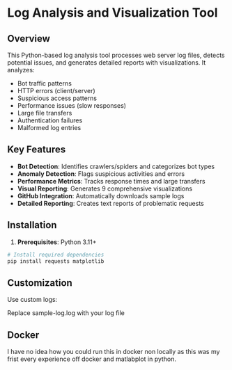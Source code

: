 # Log Analysis and Visualization Tool

## Overview
This Python-based log analysis tool processes web server log files, detects potential issues, and generates detailed reports with visualizations. It analyzes:
- Bot traffic patterns
- HTTP errors (client/server)
- Suspicious access patterns
- Performance issues (slow responses)
- Large file transfers
- Authentication failures
- Malformed log entries

## Key Features
- **Bot Detection**: Identifies crawlers/spiders and categorizes bot types
- **Anomaly Detection**: Flags suspicious activities and errors
- **Performance Metrics**: Tracks response times and large transfers
- **Visual Reporting**: Generates 9 comprehensive visualizations
- **GitHub Integration**: Automatically downloads sample logs
- **Detailed Reporting**: Creates text reports of problematic requests

## Installation
1. **Prerequisites**: Python 3.11+
```bash
# Install required dependencies
pip install requests matplotlib
```
## Customization
Use custom logs:

Replace sample-log.log with your log file

## Docker 
I have no idea how you could run this in docker non locally as this was my frist every experience off docker and matlabplot in python.
